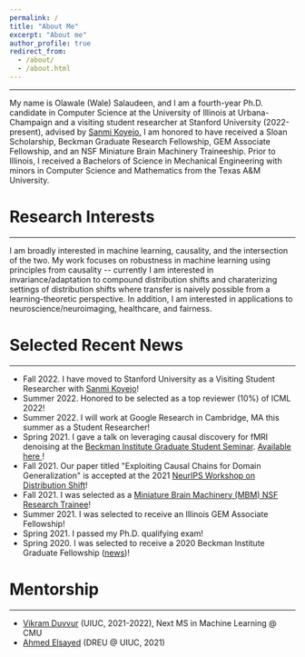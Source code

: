 ```yaml
---
permalink: /
title: "About Me"
excerpt: "About me"
author_profile: true
redirect_from: 
  - /about/
  - /about.html
---
```


---
My name is Olawale (Wale) Salaudeen, and I am a fourth-year Ph.D. candidate in Computer Science at the University of Illinois at Urbana-Champaign and a visiting student researcher at Stanford University (2022-present), advised by <a href="http://sanmi.cs.illinois.edu/" target="_blank">Sanmi Koyejo.</a> I am honored to have received a Sloan Scholarship, Beckman Graduate Research Fellowship, GEM Associate Fellowship, and an NSF Miniature Brain Machinery Traineeship. Prior to Illinois, I received a Bachelors of Science in Mechanical Engineering with minors in Computer Science and Mathematics from the Texas A&M University.

# Research Interests
---
I am broadly interested in machine learning, causality, and the intersection of the two. My work focuses on robustness in machine learning using principles from causality -- currently I am interested in invariance/adaptation to compound distribution shifts and charaterizing settings of distribution shifts where transfer is naively possible from a learning-theoretic perspective. In addition, I am interested in applications to neuroscience/neuroimaging, healthcare, and fairness.

# Selected Recent News
---
* Fall 2022. I have moved to Stanford University as a Visiting Student Researcher with <a href="http://sanmi.cs.illinois.edu/" target="_blank">Sanmi Koyejo</a>! 
* Summer 2022. Honored to be selected as a top reviewer (10%) of ICML 2022!
* Summer 2022. I will work at Google Research in Cambridge, MA this summer as a Student Researcher!
* Spring 2021. I gave a talk on leveraging causal discovery for fMRI
 denoising at the <a href="https://beckman.illinois.edu/about/news/article/2022/03/30/grad-students-to-present-research-april-6" target="_blank">Beckman Institute Graduate Student Seminar</a>. <a href="https://olawalesalaudeen.com/talks/"> Available here </a>!
* Fall 2021. Our paper titled "Exploiting Causal Chains for Domain Generalization" is
 accepted at the 2021 <a href="https://sites.google.com/view/distshift2021" target="_blank">NeurIPS Workshop on Distribution Shift</a>!
* Fall 2021. I was selected as a <a href="https://minibrain.beckman.illinois.edu/" target="_blank">Miniature Brain Machinery (MBM) NSF Research Trainee</a>!
* Summer 2021. I was selected to receive an Illinois GEM Associate Fellowship!
* Spring 2021. I passed my Ph.D. qualifying exam!
* Spring 2020. I was selected to receive a 2020 Beckman Institute Graduate Fellowship (<a href="https://beckman.illinois.edu/about/news/article/2020/05/08/seven-named-2020-beckman-institute-graduate-fellows?fbclid=IwAR1XYI8PpzFLfAsAmQdurMZrywwTyHtTuhpkI3ZlaNUQPNcrY00SZJH0muU" target="_blank">news</a>)!

# Mentorship
---
* <a href="https://www.linkedin.com/in/vikram-duvvur/" target="_blank">Vikram Duvvur</a> (UIUC, 2021-2022), Next MS in Machine Learning @ CMU
* <a href="https://www.linkedin.com/in/elsayeaa-2023/" target="_blank">Ahmed Elsayed</a> (DREU @ UIUC, 2021)
